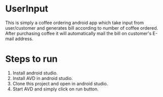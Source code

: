 # UserInput
This is simply a coffee ordering android app which take input from user/customer and generates bill according to number of coffee ordered. After purchasing coffee it will automatically mail the bill on customer's E-mail address.

# Steps to run
1. Install android studio.
2. Install AVD in android studio.
3. Clone this project and open in android studio.
4. Start AVD and simply click on run button.
